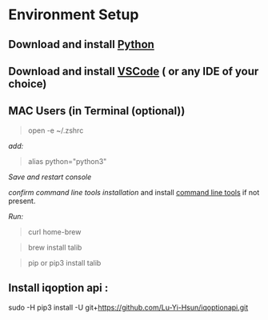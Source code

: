 # Environment Setup 

## Download and install [Python](https://www.python.org/downloads/) 

## Download and install [VSCode](https://code.visualstudio.com/download) ( or any IDE of your choice)

## MAC Users (in Terminal (optional))

> open -e  ~/.zshrc
> 
_add:_

> alias python="python3"
> 
_Save and restart console_

_confirm command line tools installation_ and
install [command line tools](https://macpaw.com/how-to/install-command-line-tools?campaign=cmmx_search_dsa_ww_en&ci=20162564605&adgroupid=152187932791&adpos=&ck=&targetid=aud-2065324190105:dsa-2064412863066&match=&gnetwork=g&creative=659143521341&placement=&placecat=&accname=cmm&gclid=CjwKCAiA9dGqBhAqEiwAmRpTCxUE8oC8AcUMf2knjKq9w29Eos3llSz8d3BWcdJyg5zgD1OMSSPB3xoC67UQAvD_BwE) if not present.

_Run:_
> curl home-brew

> brew install talib 

> pip or pip3 install talib

## Install iqoption api :

sudo -H pip3 install -U git+https://github.com/Lu-Yi-Hsun/iqoptionapi.git

